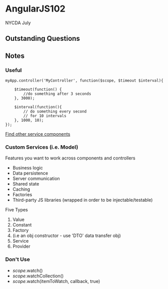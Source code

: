 # AngularJS102
  NYCDA July

## Outstanding Questions



## Notes
### Useful

	myApp.controller('MyController', function($scope, $timeout $interval){

		$timeout(function() {
			//do something after 3 seconds
		}, 3000);

		$interval(function(){
			// do something every second
			// for 10 intervals
		}, 1000, 10);
	});

[Find other service components](https://docs.angularjs.org/api/ng/service)

### Custom Services (i.e. Model)
Features you want to work across components and controllers

+ Business logic
+ Data persistence
+ Server communication
+ Shared state
+ Caching
+ Factories
+ Third-party JS libraries (wrapped in order to be injectable/testable)


Five Types

1. Value
2. Constant
3. Factory
 1. (i.e an obj constructor - use 'DTO' data transfer obj)
4. Service
5. Provider





### Don't Use
  + $scope.$watch()
  + $scope.$watchCollection()
  + $scope.$watch(itemToWatch, callback, true)


